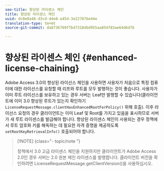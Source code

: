 ```yaml
---
seo-title: 향상된 라이센스 체인
title: 향상된 라이센스 체인
uuid: dc0e0a46-d3cd-44e8-a45d-3e22787be44e
translation-type: tm+mt
source-git-commit: da8736769f7b47318dbd955aa854f83ae64d6d7b

---
```



# 향상된 라이센스 체인 {#enhanced-license-chaining}

Adobe Access 3.0의 향상된 라이선스 체인을 사용하면 사용자가 처음으로 특정 컴퓨터에 대한 라이선스를 요청할 때 리프와 루트를 모두 발행하는 것이 좋습니다. 사용자가 이미 루트 라이선스를 보유하고 있는 경우 서버는 Leaf만 발행할 수 있습니다(클라이언트에 이미 3.0 향상된 루트가 있는지 확인하기 `LicenseRequestMessage.clientHasEnhancedRootForPolicy()` 위해 호출). 이후 라이선스 요청의 경우 클라이언트는 이미 Leaf 및 Root를 가지고 있음을 표시하므로 서버가 새 루트 라이센스를 발급해야 합니다. 향상된 라이센스 체인이 사용되는 경우 정책에서 루트 암호화 키를 해독하는 데 필요한 자격 증명을 제공하도록 `setRootKeyRetrievalInfo()` 호출되어야 합니다.

>[!NOTE] {class=&quot;- topic/note &quot;}
>
>정책에서 3.0 고급 라이센스 체인을 지원하지만 클라이언트가 Adobe Access 2.0인 경우 서버는 2.0 원본 체인 라이센스를 발행합니다. 클라이언트 버전을 확인하려면 LicenseRequestMessage.getClientVersion()을 사용하십시오.

